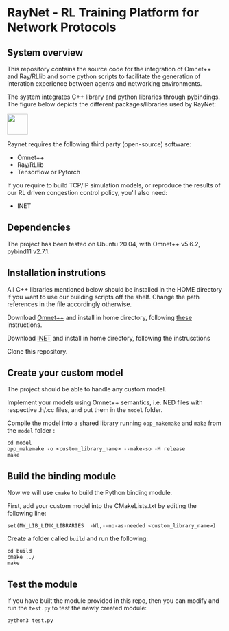 # RayNet - RL Training Platform for Network Protocols

## System overview

This repository contains the source code for the integration of Omnet++ and Ray/RLlib and some python scripts to facilitate the generation of interation experience between agents and networking environments. 

The system integrates C++ library and python libraries through pybindings. The figure below depicts the different packages/libraries used by RayNet:

<img src="https://github.com/giacomoni/raynet/docs/images/libraries.png" width="48">

Raynet requires the following third party (open-source) software:
- Omnet++
- Ray/RLlib
- Tensorflow or Pytorch

If you require to build TCP/IP simulation models, or reproduce the results of our RL driven congestion control policy, you'll also need:
- INET

## Dependencies




The project has been tested on Ubuntu 20.04, with Omnet++ v5.6.2, pybind11 v2.7.1.

## Installation instrutions

All C++ libraries mentioned below should be installed in the HOME directory if you want to use our building scripts off the shelf. Change the path references in the file accordingly otherwise. 

Download [Omnet++](https://omnetpp.org/download/) and install in home directory, following [these](https://doc.omnetpp.org/omnetpp/InstallGuide.pdf) instructions. 

Download [INET]() and install in home directory, following the instrusctions 

Clone this repository. 

## Create your custom model

The project should be able to handle any custom model. 

Implement your models using Omnet++ semantics, i.e. NED files with respective .h/.cc files, and put them in the `model` folder.

Compile the model into a shared library running `opp_makemake` and `make` from the `model` folder :

```
cd model
opp_makemake -o <custom_library_name> --make-so -M release 
make
```

## Build the binding module

Now we will use `cmake` to build the Python binding module. 

First, add your custom model into the CMakeLists.txt by editing the following line:

```
set(MY_LIB_LINK_LIBRARIES  -Wl,--no-as-needed <custom_library_name>)
```

Create a folder called `build` and run the following:

```
cd build
cmake ../
make
```

## Test the module
If you have built the module provided in this repo, then you can modify and run the `test.py` to test the newly created module:

```
python3 test.py
```

